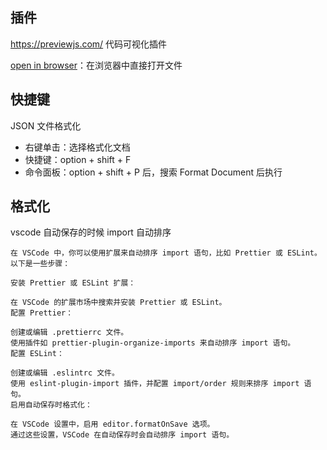 ## 插件

https://previewjs.com/ 代码可视化插件



[open in browser](https://marketplace.visualstudio.com/items?itemName=techer.open-in-browser)：在浏览器中直接打开文件



## 快捷键

JSON 文件格式化

+ 右键单击：选择格式化文档
+ 快捷键：option + shift + F
+ 命令面板：option + shift + P 后，搜索 Format Document 后执行



## 格式化

vscode 自动保存的时候 import 自动排序

```
在 VSCode 中，你可以使用扩展来自动排序 import 语句，比如 Prettier 或 ESLint。以下是一些步骤：

安装 Prettier 或 ESLint 扩展：

在 VSCode 的扩展市场中搜索并安装 Prettier 或 ESLint。
配置 Prettier：

创建或编辑 .prettierrc 文件。
使用插件如 prettier-plugin-organize-imports 来自动排序 import 语句。
配置 ESLint：

创建或编辑 .eslintrc 文件。
使用 eslint-plugin-import 插件，并配置 import/order 规则来排序 import 语句。
启用自动保存时格式化：

在 VSCode 设置中，启用 editor.formatOnSave 选项。
通过这些设置，VSCode 在自动保存时会自动排序 import 语句。
```


